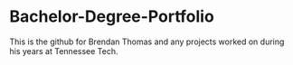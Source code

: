 # Bachelor-Degree-Portfolio
This is the github for Brendan Thomas and any projects worked on during his years at Tennessee Tech.
